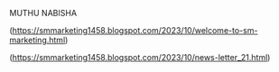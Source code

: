 MUTHU NABISHA

(https://smmarketing1458.blogspot.com/2023/10/welcome-to-sm-marketing.html)

(https://smmarketing1458.blogspot.com/2023/10/news-letter_21.html)
